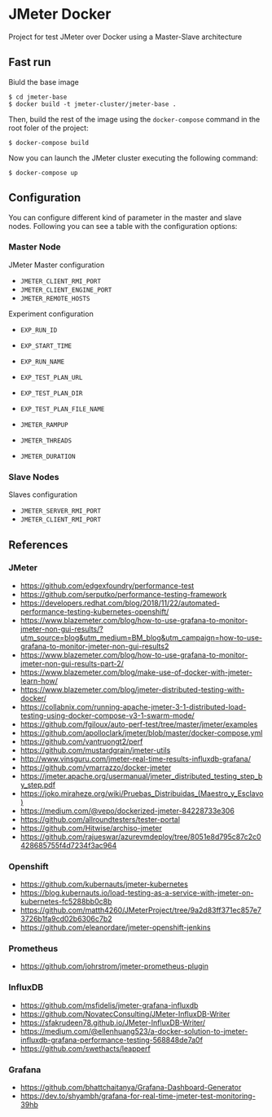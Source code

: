 # JMeter Docker

Project for test JMeter over Docker using a Master-Slave architecture

## Fast run

Biuld the base image

```shell
$ cd jmeter-base
$ docker build -t jmeter-cluster/jmeter-base .
```
Then, build the rest of the image using the `docker-compose` command in the root foler of the project:

```shell
$ docker-compose build
```

Now you can launch the JMeter cluster executing the following command:

```shell
$ docker-compose up
```
## Configuration

You can configure different kind of parameter in the master and slave nodes. Following you can see a table with the configuration options:

### Master Node

JMeter Master configuration

 * `JMETER_CLIENT_RMI_PORT`
 * `JMETER_CLIENT_ENGINE_PORT`
 * `JMETER_REMOTE_HOSTS`

Experiment configuration

 * `EXP_RUN_ID`
 * `EXP_START_TIME`
 * `EXP_RUN_NAME`
 * `EXP_TEST_PLAN_URL`
 * `EXP_TEST_PLAN_DIR`
 * `EXP_TEST_PLAN_FILE_NAME`



 * `JMETER_RAMPUP`
 * `JMETER_THREADS`
 * `JMETER_DURATION`

### Slave Nodes

Slaves configuration

 * `JMETER_SERVER_RMI_PORT`
 * `JMETER_CLIENT_RMI_PORT`

## References

### JMeter

  * https://github.com/edgexfoundry/performance-test
  * https://github.com/serputko/performance-testing-framework
  * https://developers.redhat.com/blog/2018/11/22/automated-performance-testing-kubernetes-openshift/
  * https://www.blazemeter.com/blog/how-to-use-grafana-to-monitor-jmeter-non-gui-results/?utm_source=blog&utm_medium=BM_blog&utm_campaign=how-to-use-grafana-to-monitor-jmeter-non-gui-results2
  * https://www.blazemeter.com/blog/how-to-use-grafana-to-monitor-jmeter-non-gui-results-part-2/
  * https://www.blazemeter.com/blog/make-use-of-docker-with-jmeter-learn-how/
  * https://www.blazemeter.com/blog/jmeter-distributed-testing-with-docker/
  * https://collabnix.com/running-apache-jmeter-3-1-distributed-load-testing-using-docker-compose-v3-1-swarm-mode/
  * https://github.com/fgiloux/auto-perf-test/tree/master/jmeter/examples
  * https://github.com/apolloclark/jmeter/blob/master/docker-compose.yml
  * https://github.com/vantruongt2/perf
  * https://github.com/mustardgrain/jmeter-utils
  * http://www.vinsguru.com/jmeter-real-time-results-influxdb-grafana/
  * https://github.com/vmarrazzo/docker-jmeter
  * https://jmeter.apache.org/usermanual/jmeter_distributed_testing_step_by_step.pdf
  * https://joko.miraheze.org/wiki/Pruebas_Distribuidas_(Maestro_y_Esclavo)
  * https://medium.com/@vepo/dockerized-jmeter-84228733e306
  * https://github.com/allroundtesters/tester-portal
  * https://github.com/Hitwise/archiso-jmeter
  * https://github.com/rajueswar/azurevmdeploy/tree/8051e8d795c87c2c0428685755f4d7234f3ac964

### Openshift

 * https://github.com/kubernauts/jmeter-kubernetes
 * https://blog.kubernauts.io/load-testing-as-a-service-with-jmeter-on-kubernetes-fc5288bb0c8b
 * https://github.com/matth4260/JMeterProject/tree/9a2d83ff371ec857e73726b1fa9cd02b6306c7b2
 * https://github.com/eleanordare/jmeter-openshift-jenkins

### Prometheus

 * https://github.com/johrstrom/jmeter-prometheus-plugin

### InfluxDB

  * https://github.com/msfidelis/jmeter-grafana-influxdb
  * https://github.com/NovatecConsulting/JMeter-InfluxDB-Writer
  * https://sfakrudeen78.github.io/JMeter-InfluxDB-Writer/
  * https://medium.com/@ellenhuang523/a-docker-solution-to-jmeter-influxdb-grafana-performance-testing-568848de7a0f
  * https://github.com/swethacts/leapperf

### Grafana

 * https://github.com/bhattchaitanya/Grafana-Dashboard-Generator
 * https://dev.to/shyambh/grafana-for-real-time-jmeter-test-monitoring-39hb
